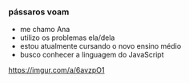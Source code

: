 ### pássaros voam 

- me chamo Ana
- utilizo os problemas ela/dela
- estou atualmente cursando o novo ensino médio
- busco conhecer a linguagem do JavaScript

https://imgur.com/a/6avzpO1
